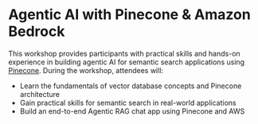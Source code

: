 # Agentic AI with Pinecone & Amazon Bedrock

This workshop provides participants with practical skills and hands-on experience in building agentic AI for semantic search applications using [Pinecone](https://app.pinecone.io/). During the workshop, attendees will:

- Learn the fundamentals of vector database concepts and Pinecone architecture
- Gain practical skills for semantic search in real-world applications
- Build an end-to-end Agentic RAG chat app using Pinecone and AWS
